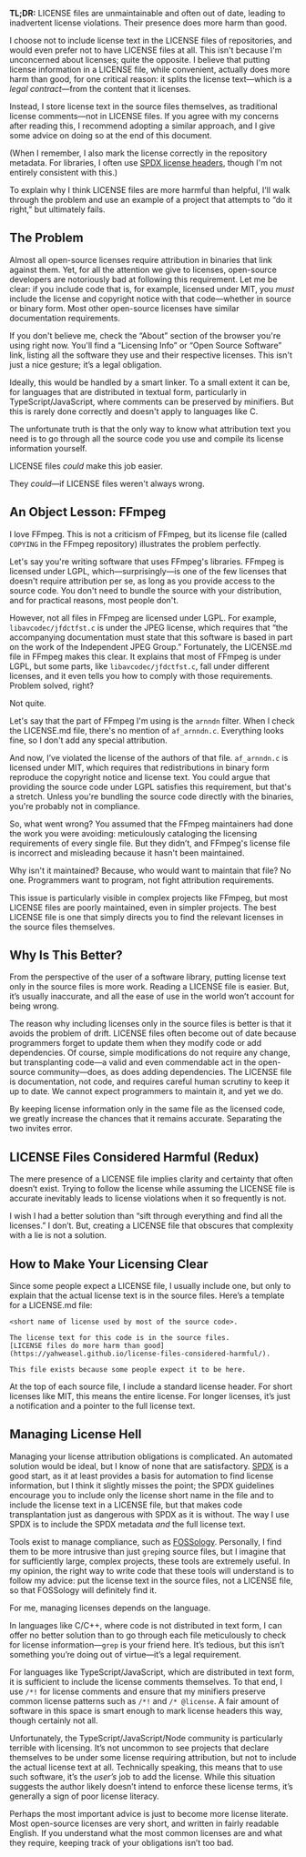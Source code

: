 **TL;DR:** LICENSE files are unmaintainable and often out of date, leading to inadvertent license violations. Their presence does more harm than good.

I choose not to include license text in the LICENSE files of repositories, and would even prefer not to have LICENSE files at all. This isn't because I'm unconcerned about licenses; quite the opposite. I believe that putting license information in a LICENSE file, while convenient, actually does more harm than good, for one critical reason: it splits the license text—which is a *legal contract*—from the content that it licenses.

Instead, I store license text in the source files themselves, as traditional license comments—not in LICENSE files. If you agree with my concerns after reading this, I recommend adopting a similar approach, and I give some advice on doing so at the end of this document.

(When I remember, I also mark the license correctly in the repository metadata. For libraries, I often use [SPDX license headers](https://spdx.org/licenses/), though I'm not entirely consistent with this.)

To explain why I think LICENSE files are more harmful than helpful, I'll walk through the problem and use an example of a project that attempts to “do it right,” but ultimately fails.


## The Problem

Almost all open-source licenses require attribution in binaries that link against them. Yet, for all the attention we give to licenses, open-source developers are notoriously bad at following this requirement. Let me be clear: if you include code that is, for example, licensed under MIT, you *must* include the license and copyright notice with that code—whether in source or binary form. Most other open-source licenses have similar documentation requirements.

If you don't believe me, check the “About” section of the browser you're using right now. You'll find a “Licensing Info” or “Open Source Software” link, listing all the software they use and their respective licenses. This isn't just a nice gesture; it’s a legal obligation.

Ideally, this would be handled by a smart linker. To a small extent it can be, for languages that are distributed in textual form, particularly in TypeScript/JavaScript, where comments can be preserved by minifiers. But this is rarely done correctly and doesn't apply to languages like C.

The unfortunate truth is that the only way to know what attribution text you need is to go through all the source code you use and compile its license information yourself.

LICENSE files *could* make this job easier.

They *could*—if LICENSE files weren't always wrong.


## An Object Lesson: FFmpeg

I love FFmpeg. This is not a criticism of FFmpeg, but its license file (called `COPYING` in the FFmpeg repository) illustrates the problem perfectly.

Let's say you're writing software that uses FFmpeg's libraries. FFmpeg is licensed under LGPL, which—surprisingly—is one of the few licenses that doesn't require attribution per se, as long as you provide access to the source code. You don't need to bundle the source with your distribution, and for practical reasons, most people don't.

However, not all files in FFmpeg are licensed under LGPL. For example, `libavcodec/jfdctfst.c` is under the JPEG license, which requires that “the accompanying documentation must state that this software is based in part on the work of the Independent JPEG Group.” Fortunately, the LICENSE.md file in FFmpeg makes this clear. It explains that most of FFmpeg is under LGPL, but some parts, like `libavcodec/jfdctfst.c`, fall under different licenses, and it even tells you how to comply with those requirements. Problem solved, right?

Not quite.

Let's say that the part of FFmpeg I'm using is the `arnndn` filter. When I check the LICENSE.md file, there's no mention of `af_arnndn.c`. Everything looks fine, so I don't add any special attribution.

And now, I’ve violated the license of the authors of that file. `af_arnndn.c` is licensed under MIT, which requires that redistributions in binary form reproduce the copyright notice and license text. You could argue that providing the source code under LGPL satisfies this requirement, but that's a stretch. Unless you're bundling the source code directly with the binaries, you're probably not in compliance.

So, what went wrong? You assumed that the FFmpeg maintainers had done the work you were avoiding: meticulously cataloging the licensing requirements of every single file. But they didn’t, and FFmpeg's license file is incorrect and misleading because it hasn't been maintained.

Why isn't it maintained? Because, who would want to maintain that file? No one. Programmers want to program, not fight attribution requirements.

This issue is particularly visible in complex projects like FFmpeg, but most LICENSE files are poorly maintained, even in simpler projects. The best LICENSE file is one that simply directs you to find the relevant licenses in the source files themselves.


## Why Is This Better?

From the perspective of the user of a software library, putting license text only in the source files is more work. Reading a LICENSE file is easier. But, it’s usually inaccurate, and all the ease of use in the world won’t account for being wrong.

The reason why including licenses only in the source files is better is that it avoids the problem of drift. LICENSE files often become out of date because programmers forget to update them when they modify code or add dependencies. Of course, simple modifications do not require any change, but transplanting code—a valid and even commendable act in the open-source community—does, as does adding dependencies. The LICENSE file is documentation, not code, and requires careful human scrutiny to keep it up to date. We cannot expect programmers to maintain it, and yet we do.

By keeping license information only in the same file as the licensed code, we greatly increase the chances that it remains accurate. Separating the two invites error.


## LICENSE Files Considered Harmful (Redux)

The mere presence of a LICENSE file implies clarity and certainty that often doesn’t exist. Trying to follow the license while assuming the LICENSE file is accurate inevitably leads to license violations when it so frequently is not.

I wish I had a better solution than “sift through everything and find all the licenses.” I don’t. But, creating a LICENSE file that obscures that complexity with a lie is not a solution.


## How to Make Your Licensing Clear

Since some people expect a LICENSE file, I usually include one, but only to explain that the actual license text is in the source files. Here’s a template for a LICENSE.md file:

```
<short name of license used by most of the source code>.

The license text for this code is in the source files.
[LICENSE files do more harm than good](https://yahweasel.github.io/license-files-considered-harmful/).

This file exists because some people expect it to be here.
```

At the top of each source file, I include a standard license header. For short licenses like MIT, this means the entire license. For longer licenses, it’s just a notification and a pointer to the full license text.


## Managing License Hell

Managing your license attribution obligations is complicated. An automated solution would be ideal, but I know of none that are satisfactory. [SPDX](https://spdx.org/licenses/) is a good start, as it at least provides a basis for automation to find license information, but I think it slightly misses the point; the SPDX guidelines encourage you to include only the license short name in the file and to include the license text in a LICENSE file, but that makes code transplantation just as dangerous with SPDX as it is without. The way I use SPDX is to include the SPDX metadata *and* the full license text.

Tools exist to manage compliance, such as [FOSSology](https://www.fossology.org/). Personally, I find them to be more intrusive than just `grep`ing source files, but I imagine that for sufficiently large, complex projects, these tools are extremely useful. In my opinion, the right way to write code that these tools will understand is to follow my advice: put the license text in the source files, not a LICENSE file, so that FOSSology will definitely find it.

For me, managing licenses depends on the language.

In languages like C/C++, where code is not distributed in text form, I can offer no better solution than to go through each file meticulously to check for license information—`grep` is your friend here. It’s tedious, but this isn’t something you’re doing out of virtue—it’s a legal requirement.

For languages like TypeScript/JavaScript, which are distributed in text form, it is sufficient to include the license comments themselves. To that end, I use `/*!` for license comments and ensure that my minifiers preserve common license patterns such as `/*!` and `/* @license`. A fair amount of software in this space is smart enough to mark license headers this way, though certainly not all.

Unfortunately, the TypeScript/JavaScript/Node community is particularly terrible with licensing. It’s not uncommon to see projects that declare themselves to be under some license requiring attribution, but not to include the actual license text at all. Technically speaking, this means that to use such software, it’s the *user’s* job to add the license. While this situation suggests the author likely doesn’t intend to enforce these license terms, it’s generally a sign of poor license literacy.

Perhaps the most important advice is just to become more license literate. Most open-source licenses are very short, and written in fairly readable English. If you understand what the most common licenses are and what they require, keeping track of your obligations isn’t too bad.
